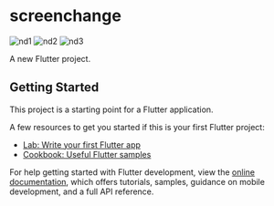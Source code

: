 # screenchange
![nd1](https://github.com/chandipriya228/navigationdrawer/assets/142013495/e15a5f78-2785-4c3e-ab01-7520a65178f4)
![nd2](https://github.com/chandipriya228/navigationdrawer/assets/142013495/3bd23765-6eeb-4b7a-bad5-ed85d6c6ac19)
![nd3](https://github.com/chandipriya228/navigationdrawer/assets/142013495/02cc50d9-6588-4174-a253-39c1fb6ae307)


A new Flutter project.

## Getting Started

This project is a starting point for a Flutter application.

A few resources to get you started if this is your first Flutter project:

- [Lab: Write your first Flutter app](https://docs.flutter.dev/get-started/codelab)
- [Cookbook: Useful Flutter samples](https://docs.flutter.dev/cookbook)

For help getting started with Flutter development, view the
[online documentation](https://docs.flutter.dev/), which offers tutorials,
samples, guidance on mobile development, and a full API reference.

